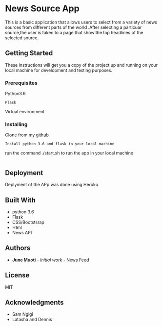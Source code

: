 # News  Source App

This is a basic application that allows users to select from a variety of news sources from different parts of the world .After selecting a particuar source,the user is taken to  a page that show the top headlines of the selected source.

## Getting Started

These instructions will get you a copy of the project up and running on your local machine for development and testing purposes. 

### Prerequisites

Python3.6

```
Flask
```
Virtual environment
### Installing


Clone from my github

```
Install python 3.6 and flask in your local machine
```

run the command ./start.sh to run the app in your local machine


```

```

## Deployment

Deplyment of the APp was done using Heroku

## Built With

* python 3.6
* Flask
* CSS/Bootstsrap
* Html
* News API


## Authors

* **June Muoti** - *Initial work* - [News Feed](https://mynews-feed-app.herokuapp.com/)


## License

MIT
## Acknowledgments

* Sam Ngigi 
* Latasha and Dennis

